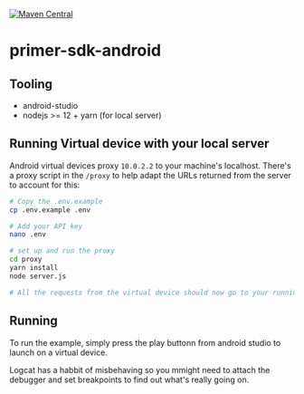 [![Maven Central](https://img.shields.io/maven-central/v/io.primer/android.svg?label=Maven%20Central)](https://search.maven.org/search?q=g:%22io.primer%22%20AND%20a:%22android%22)

# primer-sdk-android

## Tooling
- android-studio
- nodejs >= 12 + yarn (for local server)

## Running Virtual device with your local server

Android virtual devices proxy `10.0.2.2` to your machine's localhost. There's a proxy script in the `/proxy` to help adapt the URLs returned from the server to account for this:

```bash
# Copy the .env.example
cp .env.example .env

# Add your API key
nano .env

# set up and run the proxy
cd proxy
yarn install
node server.js

# All the requests from the virtual device should now go to your running server
```

## Running

To run the example, simply press the play buttonn from android studio to launch on a virtual device.

Logcat has a habbit of misbehaving so you mmight need to attach the debugger and set breakpoints to find out what's really going on.
